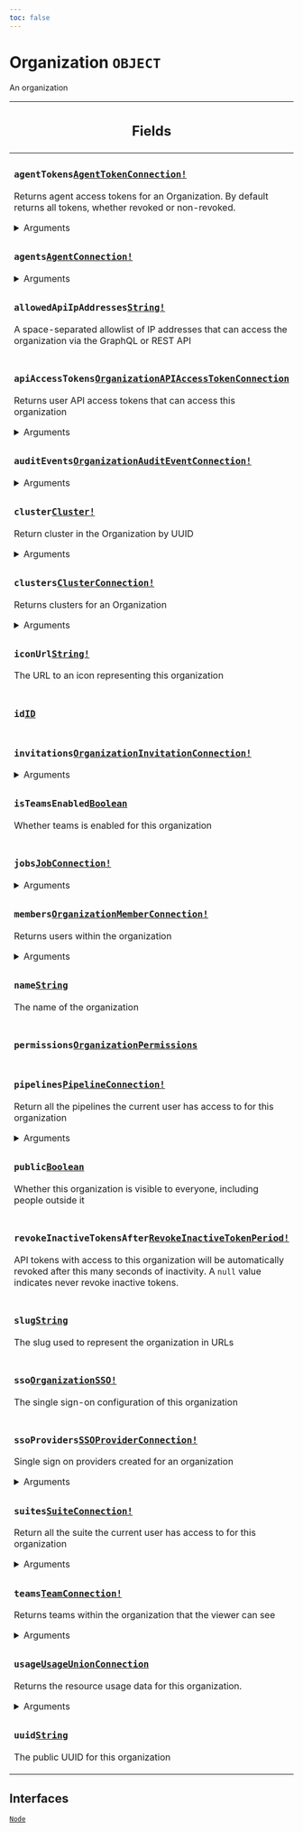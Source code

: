 ```yaml
---
toc: false
---
```

<!--
  _____   ____    _   _  ____ _______   ______ _____ _____ _______
  |  __  / __   |  | |/ __ __   __| |  ____|  __ _   _|__   __|
  | |  | | |  | | |  | | |  | | | |    | |__  | |  | || |    | |
  | |  | | |  | | | . ` | |  | | | |    |  __| | |  | || |    | |
  | |__| | |__| | | |  | |__| | | |    | |____| |__| || |_   | |
  |_____/ ____/  |_| _|____/  |_|    |______|_____/_____|  |_|
  This file is auto-generated by script/generate_graphql_api_content.sh,
  please build the schema.json by running `rails api:graph:export`
  with https://github.com/buildkite/buildkite/,
  replace the content in data/graphql_data_schema.json
  and run the generation script `./scripts/generate-graphql-api-content.sh`.
-->
<!-- vale off -->
<h1 class="has-pills" data-algolia-exclude>
  Organization
  <span class="pill pill--object pill--normal-case pill--large"><code>OBJECT</code></span>
</h1>
<!-- vale on -->


<p>An organization</p>


<table class="responsive-table responsive-table--single-column-rows">
  <thead>
    <th>
      <h2 data-algolia-exclude>Fields</h2>
    </th>
  </thead>
  <tbody>
    <tr><td><h3 class="is-small has-pills"><code>agentTokens</code><a href="/docs/apis/graphql/schemas/object/agenttokenconnection" class="pill pill--object pill--normal-case pill--medium" title="Go to OBJECT AgentTokenConnection"><code>AgentTokenConnection!</code></a></h3><p>Returns agent access tokens for an Organization. By default returns all tokens, whether revoked or non-revoked.</p><div><details><summary>Arguments</summary><table class="responsive-table responsive-table--single-column-rows"><tbody><tr><td><h4 class="is-small has-pills no-margin"><code>first</code><a href="/docs/apis/graphql/schemas/scalar/int" class="pill pill--scalar pill--normal-case pill--medium" title="Go to SCALAR Int"><code>Int!</code></a></h4></td></tr><tr><td><h4 class="is-small has-pills no-margin"><code>last</code><a href="/docs/apis/graphql/schemas/scalar/int" class="pill pill--scalar pill--normal-case pill--medium" title="Go to SCALAR Int"><code>Int!</code></a></h4></td></tr><tr><td><h4 class="is-small has-pills no-margin"><code>revoked</code><a href="/docs/apis/graphql/schemas/scalar/boolean" class="pill pill--scalar pill--normal-case pill--medium" title="Go to SCALAR Boolean"><code>Boolean!</code></a></h4><p>Filter tokens by whether they are revoked or not</p></td></tr></tbody></table></details></div></td></tr><tr><td><h3 class="is-small has-pills"><code>agents</code><a href="/docs/apis/graphql/schemas/object/agentconnection" class="pill pill--object pill--normal-case pill--medium" title="Go to OBJECT AgentConnection"><code>AgentConnection!</code></a></h3><div><details><summary>Arguments</summary><table class="responsive-table responsive-table--single-column-rows"><tbody><tr><td><h4 class="is-small has-pills no-margin"><code>first</code><a href="/docs/apis/graphql/schemas/scalar/int" class="pill pill--scalar pill--normal-case pill--medium" title="Go to SCALAR Int"><code>Int!</code></a></h4></td></tr><tr><td><h4 class="is-small has-pills no-margin"><code>after</code><a href="/docs/apis/graphql/schemas/scalar/string" class="pill pill--scalar pill--normal-case pill--medium" title="Go to SCALAR String"><code>String!</code></a></h4></td></tr><tr><td><h4 class="is-small has-pills no-margin"><code>last</code><a href="/docs/apis/graphql/schemas/scalar/int" class="pill pill--scalar pill--normal-case pill--medium" title="Go to SCALAR Int"><code>Int!</code></a></h4></td></tr><tr><td><h4 class="is-small has-pills no-margin"><code>before</code><a href="/docs/apis/graphql/schemas/scalar/string" class="pill pill--scalar pill--normal-case pill--medium" title="Go to SCALAR String"><code>String!</code></a></h4></td></tr><tr><td><h4 class="is-small has-pills no-margin"><code>search</code><a href="/docs/apis/graphql/schemas/scalar/string" class="pill pill--scalar pill--normal-case pill--medium" title="Go to SCALAR String"><code>String!</code></a></h4><p>Search agents for the given query terms case insensitively across name and meta data</p></td></tr><tr><td><h4 class="is-small has-pills no-margin"><code>metaData</code><a href="/docs/apis/graphql/schemas/scalar/string" class="pill pill--scalar pill--normal-case pill--medium" title="Go to SCALAR String"><code>String</code></a></h4><p>Filter agents to those only having the matching meta data</p></td></tr><tr><td><h4 class="is-small has-pills no-margin"><code>cluster</code><a href="/docs/apis/graphql/schemas/scalar/id" class="pill pill--scalar pill--normal-case pill--medium" title="Go to SCALAR ID"><code>ID!</code></a></h4><p>Filter agents by membership of a given cluster</p></td></tr><tr><td><h4 class="is-small has-pills no-margin"><code>clusterQueue</code><a href="/docs/apis/graphql/schemas/scalar/id" class="pill pill--scalar pill--normal-case pill--medium" title="Go to SCALAR ID"><code>ID</code></a></h4><p>Filter agents to those within a given cluster queue</p></td></tr><tr><td><h4 class="is-small has-pills no-margin"><code>clustered</code><a href="/docs/apis/graphql/schemas/scalar/boolean" class="pill pill--scalar pill--normal-case pill--medium" title="Go to SCALAR Boolean"><code>Boolean!</code></a></h4><p>Pass <code>false</code> to exclude agents that belong to a cluster queue</p><p class="no-margin">Default value: <code>true</code></p></td></tr><tr><td><h4 class="is-small has-pills no-margin"><code>isRunningJob</code><a href="/docs/apis/graphql/schemas/scalar/boolean" class="pill pill--scalar pill--normal-case pill--medium" title="Go to SCALAR Boolean"><code>Boolean!</code></a></h4><p>Filter agents by whether they are running a job or not</p></td></tr></tbody></table></details></div></td></tr><tr><td><h3 class="is-small has-pills"><code>allowedApiIpAddresses</code><a href="/docs/apis/graphql/schemas/scalar/string" class="pill pill--scalar pill--normal-case pill--medium" title="Go to SCALAR String"><code>String!</code></a></h3><p>A space-separated allowlist of IP addresses that can access the organization via the GraphQL or REST API</p></td></tr><tr><td><h3 class="is-small has-pills"><code>apiAccessTokens</code><a href="/docs/apis/graphql/schemas/object/organizationapiaccesstokenconnection" class="pill pill--object pill--normal-case pill--medium" title="Go to OBJECT OrganizationAPIAccessTokenConnection"><code>OrganizationAPIAccessTokenConnection</code></a></h3><p>Returns user API access tokens that can access this organization</p><div><details><summary>Arguments</summary><table class="responsive-table responsive-table--single-column-rows"><tbody><tr><td><h4 class="is-small has-pills no-margin"><code>after</code><a href="/docs/apis/graphql/schemas/scalar/string" class="pill pill--scalar pill--normal-case pill--medium" title="Go to SCALAR String"><code>String!</code></a></h4><p>Returns the elements in the list that come after the specified cursor.</p></td></tr><tr><td><h4 class="is-small has-pills no-margin"><code>before</code><a href="/docs/apis/graphql/schemas/scalar/string" class="pill pill--scalar pill--normal-case pill--medium" title="Go to SCALAR String"><code>String!</code></a></h4><p>Returns the elements in the list that come before the specified cursor.</p></td></tr><tr><td><h4 class="is-small has-pills no-margin"><code>first</code><a href="/docs/apis/graphql/schemas/scalar/int" class="pill pill--scalar pill--normal-case pill--medium" title="Go to SCALAR Int"><code>Int!</code></a></h4><p>Returns the first <em>n</em> elements from the list.</p></td></tr><tr><td><h4 class="is-small has-pills no-margin"><code>last</code><a href="/docs/apis/graphql/schemas/scalar/int" class="pill pill--scalar pill--normal-case pill--medium" title="Go to SCALAR Int"><code>Int!</code></a></h4><p>Returns the last <em>n</em> elements from the list.</p></td></tr></tbody></table></details></div></td></tr><tr><td><h3 class="is-small has-pills"><code>auditEvents</code><a href="/docs/apis/graphql/schemas/object/organizationauditeventconnection" class="pill pill--object pill--normal-case pill--medium" title="Go to OBJECT OrganizationAuditEventConnection"><code>OrganizationAuditEventConnection!</code></a></h3><div><details><summary>Arguments</summary><table class="responsive-table responsive-table--single-column-rows"><tbody><tr><td><h4 class="is-small has-pills no-margin"><code>first</code><a href="/docs/apis/graphql/schemas/scalar/int" class="pill pill--scalar pill--normal-case pill--medium" title="Go to SCALAR Int"><code>Int!</code></a></h4></td></tr><tr><td><h4 class="is-small has-pills no-margin"><code>after</code><a href="/docs/apis/graphql/schemas/scalar/string" class="pill pill--scalar pill--normal-case pill--medium" title="Go to SCALAR String"><code>String!</code></a></h4></td></tr><tr><td><h4 class="is-small has-pills no-margin"><code>last</code><a href="/docs/apis/graphql/schemas/scalar/int" class="pill pill--scalar pill--normal-case pill--medium" title="Go to SCALAR Int"><code>Int!</code></a></h4></td></tr><tr><td><h4 class="is-small has-pills no-margin"><code>before</code><a href="/docs/apis/graphql/schemas/scalar/string" class="pill pill--scalar pill--normal-case pill--medium" title="Go to SCALAR String"><code>String!</code></a></h4></td></tr><tr><td><h4 class="is-small has-pills no-margin"><code>occurredAtFrom</code><a href="/docs/apis/graphql/schemas/scalar/datetime" class="pill pill--scalar pill--normal-case pill--medium" title="Go to SCALAR DateTime"><code>DateTime!</code></a></h4><p>Filter events which occurred from the given date and time</p></td></tr><tr><td><h4 class="is-small has-pills no-margin"><code>occurredAtTo</code><a href="/docs/apis/graphql/schemas/scalar/datetime" class="pill pill--scalar pill--normal-case pill--medium" title="Go to SCALAR DateTime"><code>DateTime!</code></a></h4><p>Filter events which occurred until the given date and time</p></td></tr><tr><td><h4 class="is-small has-pills no-margin"><code>type</code><a href="/docs/apis/graphql/schemas/enum/auditeventtype" class="pill pill--enum pill--normal-case pill--medium" title="Go to ENUM AuditEventType"><code>AuditEventType</code></a></h4><p>Filter the events by type</p></td></tr><tr><td><h4 class="is-small has-pills no-margin"><code>actorType</code><a href="/docs/apis/graphql/schemas/enum/auditactortype" class="pill pill--enum pill--normal-case pill--medium" title="Go to ENUM AuditActorType"><code>AuditActorType</code></a></h4><p>Filter the events by the type of actor who initiated them</p></td></tr><tr><td><h4 class="is-small has-pills no-margin"><code>actor</code><a href="/docs/apis/graphql/schemas/scalar/id" class="pill pill--scalar pill--normal-case pill--medium" title="Go to SCALAR ID"><code>ID</code></a></h4><p>Filter the events by the IDs of the actors who initiated them</p></td></tr><tr><td><h4 class="is-small has-pills no-margin"><code>subjectType</code><a href="/docs/apis/graphql/schemas/enum/auditsubjecttype" class="pill pill--enum pill--normal-case pill--medium" title="Go to ENUM AuditSubjectType"><code>AuditSubjectType</code></a></h4><p>Filter the events by the type of subject they relate to</p></td></tr><tr><td><h4 class="is-small has-pills no-margin"><code>subject</code><a href="/docs/apis/graphql/schemas/scalar/id" class="pill pill--scalar pill--normal-case pill--medium" title="Go to SCALAR ID"><code>ID</code></a></h4><p>Filter the events by the IDs of the subject they relate to</p></td></tr><tr><td><h4 class="is-small has-pills no-margin"><code>order</code><a href="/docs/apis/graphql/schemas/enum/organizationauditeventorders" class="pill pill--enum pill--normal-case pill--medium" title="Go to ENUM OrganizationAuditEventOrders"><code>OrganizationAuditEventOrders!</code></a></h4><p>Order the events</p><p class="no-margin">Default value: <code>RECENTLY_OCCURRED</code></p></td></tr><tr><td><h4 class="is-small has-pills no-margin"><code>subjectUUID</code><a href="/docs/apis/graphql/schemas/scalar/id" class="pill pill--scalar pill--normal-case pill--medium" title="Go to SCALAR ID"><code>ID</code></a></h4><p>Filter the events by the UUIDs of the subject they relate to</p></td></tr></tbody></table></details></div></td></tr><tr><td><h3 class="is-small has-pills"><code>cluster</code><a href="/docs/apis/graphql/schemas/object/cluster" class="pill pill--object pill--normal-case pill--medium" title="Go to OBJECT Cluster"><code>Cluster!</code></a></h3><p>Return cluster in the Organization by UUID</p><div><details><summary>Arguments</summary><table class="responsive-table responsive-table--single-column-rows"><tbody><tr><td><h4 class="is-small has-pills no-margin"><code>id</code><a href="/docs/apis/graphql/schemas/scalar/id" class="pill pill--scalar pill--normal-case pill--medium" title="Go to SCALAR ID"><code>ID</code></a></h4></td></tr></tbody></table></details></div></td></tr><tr><td><h3 class="is-small has-pills"><code>clusters</code><a href="/docs/apis/graphql/schemas/object/clusterconnection" class="pill pill--object pill--normal-case pill--medium" title="Go to OBJECT ClusterConnection"><code>ClusterConnection!</code></a></h3><p>Returns clusters for an Organization</p><div><details><summary>Arguments</summary><table class="responsive-table responsive-table--single-column-rows"><tbody><tr><td><h4 class="is-small has-pills no-margin"><code>first</code><a href="/docs/apis/graphql/schemas/scalar/int" class="pill pill--scalar pill--normal-case pill--medium" title="Go to SCALAR Int"><code>Int!</code></a></h4><p>Returns the first <em>n</em> elements from the list.</p></td></tr><tr><td><h4 class="is-small has-pills no-margin"><code>after</code><a href="/docs/apis/graphql/schemas/scalar/string" class="pill pill--scalar pill--normal-case pill--medium" title="Go to SCALAR String"><code>String!</code></a></h4><p>Returns the elements in the list that come after the specified cursor.</p></td></tr><tr><td><h4 class="is-small has-pills no-margin"><code>last</code><a href="/docs/apis/graphql/schemas/scalar/int" class="pill pill--scalar pill--normal-case pill--medium" title="Go to SCALAR Int"><code>Int!</code></a></h4><p>Returns the last <em>n</em> elements from the list.</p></td></tr><tr><td><h4 class="is-small has-pills no-margin"><code>before</code><a href="/docs/apis/graphql/schemas/scalar/string" class="pill pill--scalar pill--normal-case pill--medium" title="Go to SCALAR String"><code>String!</code></a></h4><p>Returns the elements in the list that come before the specified cursor.</p></td></tr><tr><td><h4 class="is-small has-pills no-margin"><code>order</code><a href="/docs/apis/graphql/schemas/enum/clusterorder" class="pill pill--enum pill--normal-case pill--medium" title="Go to ENUM ClusterOrder"><code>ClusterOrder!</code></a></h4><p>Order the clusters</p><p class="no-margin">Default value: <code>NAME</code></p></td></tr></tbody></table></details></div></td></tr><tr><td><h3 class="is-small has-pills"><code>iconUrl</code><a href="/docs/apis/graphql/schemas/scalar/string" class="pill pill--scalar pill--normal-case pill--medium" title="Go to SCALAR String"><code>String!</code></a></h3><p>The URL to an icon representing this organization</p></td></tr><tr><td><h3 class="is-small has-pills"><code>id</code><a href="/docs/apis/graphql/schemas/scalar/id" class="pill pill--scalar pill--normal-case pill--medium" title="Go to SCALAR ID"><code>ID</code></a></h3></td></tr><tr><td><h3 class="is-small has-pills"><code>invitations</code><a href="/docs/apis/graphql/schemas/object/organizationinvitationconnection" class="pill pill--object pill--normal-case pill--medium" title="Go to OBJECT OrganizationInvitationConnection"><code>OrganizationInvitationConnection!</code></a></h3><div><details><summary>Arguments</summary><table class="responsive-table responsive-table--single-column-rows"><tbody><tr><td><h4 class="is-small has-pills no-margin"><code>first</code><a href="/docs/apis/graphql/schemas/scalar/int" class="pill pill--scalar pill--normal-case pill--medium" title="Go to SCALAR Int"><code>Int!</code></a></h4></td></tr><tr><td><h4 class="is-small has-pills no-margin"><code>after</code><a href="/docs/apis/graphql/schemas/scalar/string" class="pill pill--scalar pill--normal-case pill--medium" title="Go to SCALAR String"><code>String!</code></a></h4></td></tr><tr><td><h4 class="is-small has-pills no-margin"><code>last</code><a href="/docs/apis/graphql/schemas/scalar/int" class="pill pill--scalar pill--normal-case pill--medium" title="Go to SCALAR Int"><code>Int!</code></a></h4></td></tr><tr><td><h4 class="is-small has-pills no-margin"><code>before</code><a href="/docs/apis/graphql/schemas/scalar/string" class="pill pill--scalar pill--normal-case pill--medium" title="Go to SCALAR String"><code>String!</code></a></h4></td></tr><tr><td><h4 class="is-small has-pills no-margin"><code>state</code><a href="/docs/apis/graphql/schemas/enum/organizationinvitationstates" class="pill pill--enum pill--normal-case pill--medium" title="Go to ENUM OrganizationInvitationStates"><code>OrganizationInvitationStates</code></a></h4></td></tr><tr><td><h4 class="is-small has-pills no-margin"><code>order</code><a href="/docs/apis/graphql/schemas/enum/organizationinvitationorders" class="pill pill--enum pill--normal-case pill--medium" title="Go to ENUM OrganizationInvitationOrders"><code>OrganizationInvitationOrders!</code></a></h4><p>Order the invitations</p><p class="no-margin">Default value: <code>RECENTLY_CREATED</code></p></td></tr></tbody></table></details></div></td></tr><tr><td><h3 class="is-small has-pills"><code>isTeamsEnabled</code><a href="/docs/apis/graphql/schemas/scalar/boolean" class="pill pill--scalar pill--normal-case pill--medium" title="Go to SCALAR Boolean"><code>Boolean</code></a></h3><p>Whether teams is enabled for this organization</p></td></tr><tr><td><h3 class="is-small has-pills"><code>jobs</code><a href="/docs/apis/graphql/schemas/object/jobconnection" class="pill pill--object pill--normal-case pill--medium" title="Go to OBJECT JobConnection"><code>JobConnection!</code></a></h3><div><details><summary>Arguments</summary><table class="responsive-table responsive-table--single-column-rows"><tbody><tr><td><h4 class="is-small has-pills no-margin"><code>first</code><a href="/docs/apis/graphql/schemas/scalar/int" class="pill pill--scalar pill--normal-case pill--medium" title="Go to SCALAR Int"><code>Int!</code></a></h4><p>Returns the first <em>n</em> elements from the list.</p></td></tr><tr><td><h4 class="is-small has-pills no-margin"><code>after</code><a href="/docs/apis/graphql/schemas/scalar/string" class="pill pill--scalar pill--normal-case pill--medium" title="Go to SCALAR String"><code>String!</code></a></h4><p>Returns the elements in the list that come after the specified cursor.</p></td></tr><tr><td><h4 class="is-small has-pills no-margin"><code>last</code><a href="/docs/apis/graphql/schemas/scalar/int" class="pill pill--scalar pill--normal-case pill--medium" title="Go to SCALAR Int"><code>Int!</code></a></h4><p>Returns the last <em>n</em> elements from the list.</p></td></tr><tr><td><h4 class="is-small has-pills no-margin"><code>before</code><a href="/docs/apis/graphql/schemas/scalar/string" class="pill pill--scalar pill--normal-case pill--medium" title="Go to SCALAR String"><code>String!</code></a></h4><p>Returns the elements in the list that come before the specified cursor.</p></td></tr><tr><td><h4 class="is-small has-pills no-margin"><code>type</code><a href="/docs/apis/graphql/schemas/enum/jobtypes" class="pill pill--enum pill--normal-case pill--medium" title="Go to ENUM JobTypes"><code>JobTypes</code></a></h4></td></tr><tr><td><h4 class="is-small has-pills no-margin"><code>state</code><a href="/docs/apis/graphql/schemas/enum/jobstates" class="pill pill--enum pill--normal-case pill--medium" title="Go to ENUM JobStates"><code>JobStates</code></a></h4></td></tr><tr><td><h4 class="is-small has-pills no-margin"><code>priority</code><a href="/docs/apis/graphql/schemas/input_object/jobprioritysearch" class="pill pill--input_object pill--normal-case pill--medium" title="Go to INPUT_OBJECT JobPrioritySearch"><code>JobPrioritySearch!</code></a></h4></td></tr><tr><td><h4 class="is-small has-pills no-margin"><code>agentQueryRules</code><a href="/docs/apis/graphql/schemas/scalar/string" class="pill pill--scalar pill--normal-case pill--medium" title="Go to SCALAR String"><code>String</code></a></h4></td></tr><tr><td><h4 class="is-small has-pills no-margin"><code>concurrency</code><a href="/docs/apis/graphql/schemas/input_object/jobconcurrencysearch" class="pill pill--input_object pill--normal-case pill--medium" title="Go to INPUT_OBJECT JobConcurrencySearch"><code>JobConcurrencySearch!</code></a></h4></td></tr><tr><td><h4 class="is-small has-pills no-margin"><code>passed</code><a href="/docs/apis/graphql/schemas/scalar/boolean" class="pill pill--scalar pill--normal-case pill--medium" title="Go to SCALAR Boolean"><code>Boolean!</code></a></h4><p>Whether or not the command job passed. Passing <code>false</code> will return all failed jobs (including &quot;soft failed&quot; jobs)</p></td></tr><tr><td><h4 class="is-small has-pills no-margin"><code>step</code><a href="/docs/apis/graphql/schemas/input_object/jobstepsearch" class="pill pill--input_object pill--normal-case pill--medium" title="Go to INPUT_OBJECT JobStepSearch"><code>JobStepSearch!</code></a></h4><p>Filtering jobs based on related step information</p></td></tr><tr><td><h4 class="is-small has-pills no-margin"><code>order</code><a href="/docs/apis/graphql/schemas/enum/joborder" class="pill pill--enum pill--normal-case pill--medium" title="Go to ENUM JobOrder"><code>JobOrder!</code></a></h4><p>Order the jobs</p><p class="no-margin">Default value: <code>RECENTLY_CREATED</code></p></td></tr><tr><td><h4 class="is-small has-pills no-margin"><code>cluster</code><a href="/docs/apis/graphql/schemas/scalar/id" class="pill pill--scalar pill--normal-case pill--medium" title="Go to SCALAR ID"><code>ID!</code></a></h4><p>Filter jobs by membership of a given cluster</p></td></tr><tr><td><h4 class="is-small has-pills no-margin"><code>clusterQueue</code><a href="/docs/apis/graphql/schemas/scalar/id" class="pill pill--scalar pill--normal-case pill--medium" title="Go to SCALAR ID"><code>ID</code></a></h4><p>Filter jobs to those within a given cluster queue</p></td></tr><tr><td><h4 class="is-small has-pills no-margin"><code>clustered</code><a href="/docs/apis/graphql/schemas/scalar/boolean" class="pill pill--scalar pill--normal-case pill--medium" title="Go to SCALAR Boolean"><code>Boolean!</code></a></h4><p>Pass <code>false</code> to exclude jobs that belong to a cluster queue</p><p class="no-margin">Default value: <code>true</code></p></td></tr></tbody></table></details></div></td></tr><tr><td><h3 class="is-small has-pills"><code>members</code><a href="/docs/apis/graphql/schemas/object/organizationmemberconnection" class="pill pill--object pill--normal-case pill--medium" title="Go to OBJECT OrganizationMemberConnection"><code>OrganizationMemberConnection!</code></a></h3><p>Returns users within the organization</p><div><details><summary>Arguments</summary><table class="responsive-table responsive-table--single-column-rows"><tbody><tr><td><h4 class="is-small has-pills no-margin"><code>first</code><a href="/docs/apis/graphql/schemas/scalar/int" class="pill pill--scalar pill--normal-case pill--medium" title="Go to SCALAR Int"><code>Int!</code></a></h4></td></tr><tr><td><h4 class="is-small has-pills no-margin"><code>after</code><a href="/docs/apis/graphql/schemas/scalar/string" class="pill pill--scalar pill--normal-case pill--medium" title="Go to SCALAR String"><code>String!</code></a></h4></td></tr><tr><td><h4 class="is-small has-pills no-margin"><code>last</code><a href="/docs/apis/graphql/schemas/scalar/int" class="pill pill--scalar pill--normal-case pill--medium" title="Go to SCALAR Int"><code>Int!</code></a></h4></td></tr><tr><td><h4 class="is-small has-pills no-margin"><code>before</code><a href="/docs/apis/graphql/schemas/scalar/string" class="pill pill--scalar pill--normal-case pill--medium" title="Go to SCALAR String"><code>String!</code></a></h4></td></tr><tr><td><h4 class="is-small has-pills no-margin"><code>search</code><a href="/docs/apis/graphql/schemas/scalar/string" class="pill pill--scalar pill--normal-case pill--medium" title="Go to SCALAR String"><code>String!</code></a></h4><p>Search members named like the given query case insensitively</p></td></tr><tr><td><h4 class="is-small has-pills no-margin"><code>email</code><a href="/docs/apis/graphql/schemas/scalar/string" class="pill pill--scalar pill--normal-case pill--medium" title="Go to SCALAR String"><code>String!</code></a></h4><p>The primary email of the team member</p></td></tr><tr><td><h4 class="is-small has-pills no-margin"><code>team</code><a href="/docs/apis/graphql/schemas/scalar/teamselector" class="pill pill--scalar pill--normal-case pill--medium" title="Go to SCALAR TeamSelector"><code>TeamSelector!</code></a></h4><p>Filter the members by team</p></td></tr><tr><td><h4 class="is-small has-pills no-margin"><code>role</code><a href="/docs/apis/graphql/schemas/enum/organizationmemberrole" class="pill pill--enum pill--normal-case pill--medium" title="Go to ENUM OrganizationMemberRole"><code>OrganizationMemberRole</code></a></h4><p>Search members by their role</p></td></tr><tr><td><h4 class="is-small has-pills no-margin"><code>security</code><a href="/docs/apis/graphql/schemas/input_object/organizationmembersecurityinput" class="pill pill--input_object pill--normal-case pill--medium" title="Go to INPUT_OBJECT OrganizationMemberSecurityInput"><code>OrganizationMemberSecurityInput!</code></a></h4></td></tr><tr><td><h4 class="is-small has-pills no-margin"><code>sso</code><a href="/docs/apis/graphql/schemas/input_object/organizationmemberssoinput" class="pill pill--input_object pill--normal-case pill--medium" title="Go to INPUT_OBJECT OrganizationMemberSSOInput"><code>OrganizationMemberSSOInput!</code></a></h4></td></tr><tr><td><h4 class="is-small has-pills no-margin"><code>order</code><a href="/docs/apis/graphql/schemas/enum/organizationmemberorder" class="pill pill--enum pill--normal-case pill--medium" title="Go to ENUM OrganizationMemberOrder"><code>OrganizationMemberOrder!</code></a></h4><p>Order the members</p><p class="no-margin">Default value: <code>RECENTLY_CREATED</code></p></td></tr></tbody></table></details></div></td></tr><tr><td><h3 class="is-small has-pills"><code>name</code><a href="/docs/apis/graphql/schemas/scalar/string" class="pill pill--scalar pill--normal-case pill--medium" title="Go to SCALAR String"><code>String</code></a></h3><p>The name of the organization</p></td></tr><tr><td><h3 class="is-small has-pills"><code>permissions</code><a href="/docs/apis/graphql/schemas/object/organizationpermissions" class="pill pill--object pill--normal-case pill--medium" title="Go to OBJECT OrganizationPermissions"><code>OrganizationPermissions</code></a></h3></td></tr><tr><td><h3 class="is-small has-pills"><code>pipelines</code><a href="/docs/apis/graphql/schemas/object/pipelineconnection" class="pill pill--object pill--normal-case pill--medium" title="Go to OBJECT PipelineConnection"><code>PipelineConnection!</code></a></h3><p>Return all the pipelines the current user has access to for this organization</p><div><details><summary>Arguments</summary><table class="responsive-table responsive-table--single-column-rows"><tbody><tr><td><h4 class="is-small has-pills no-margin"><code>first</code><a href="/docs/apis/graphql/schemas/scalar/int" class="pill pill--scalar pill--normal-case pill--medium" title="Go to SCALAR Int"><code>Int!</code></a></h4></td></tr><tr><td><h4 class="is-small has-pills no-margin"><code>after</code><a href="/docs/apis/graphql/schemas/scalar/string" class="pill pill--scalar pill--normal-case pill--medium" title="Go to SCALAR String"><code>String!</code></a></h4></td></tr><tr><td><h4 class="is-small has-pills no-margin"><code>last</code><a href="/docs/apis/graphql/schemas/scalar/int" class="pill pill--scalar pill--normal-case pill--medium" title="Go to SCALAR Int"><code>Int!</code></a></h4></td></tr><tr><td><h4 class="is-small has-pills no-margin"><code>before</code><a href="/docs/apis/graphql/schemas/scalar/string" class="pill pill--scalar pill--normal-case pill--medium" title="Go to SCALAR String"><code>String!</code></a></h4></td></tr><tr><td><h4 class="is-small has-pills no-margin"><code>search</code><a href="/docs/apis/graphql/schemas/scalar/string" class="pill pill--scalar pill--normal-case pill--medium" title="Go to SCALAR String"><code>String!</code></a></h4><p>Search pipelines named like the given query case insensitively</p></td></tr><tr><td><h4 class="is-small has-pills no-margin"><code>repository</code><a href="/docs/apis/graphql/schemas/input_object/pipelinerepositoryinput" class="pill pill--input_object pill--normal-case pill--medium" title="Go to INPUT_OBJECT PipelineRepositoryInput"><code>PipelineRepositoryInput!</code></a></h4></td></tr><tr><td><h4 class="is-small has-pills no-margin"><code>cluster</code><a href="/docs/apis/graphql/schemas/scalar/id" class="pill pill--scalar pill--normal-case pill--medium" title="Go to SCALAR ID"><code>ID!</code></a></h4><p>Filter pipelines by membership of a given cluster</p></td></tr><tr><td><h4 class="is-small has-pills no-margin"><code>clustered</code><a href="/docs/apis/graphql/schemas/scalar/boolean" class="pill pill--scalar pill--normal-case pill--medium" title="Go to SCALAR Boolean"><code>Boolean!</code></a></h4><p>Pass <code>false</code> to exclude pipelines that belong to a cluster</p><p class="no-margin">Default value: <code>true</code></p></td></tr><tr><td><h4 class="is-small has-pills no-margin"><code>archived</code><a href="/docs/apis/graphql/schemas/scalar/boolean" class="pill pill--scalar pill--normal-case pill--medium" title="Go to SCALAR Boolean"><code>Boolean!</code></a></h4><p>Filter pipelines based on whether or not they've been archived. If not provided, all pipelines are returned regardless of archived state.</p></td></tr><tr><td><h4 class="is-small has-pills no-margin"><code>team</code><a href="/docs/apis/graphql/schemas/scalar/teamselector" class="pill pill--scalar pill--normal-case pill--medium" title="Go to SCALAR TeamSelector"><code>TeamSelector!</code></a></h4><p>Filter the pipelines by team</p></td></tr><tr><td><h4 class="is-small has-pills no-margin"><code>favorite</code><a href="/docs/apis/graphql/schemas/scalar/boolean" class="pill pill--scalar pill--normal-case pill--medium" title="Go to SCALAR Boolean"><code>Boolean!</code></a></h4><p>Only return favorited pipelines</p></td></tr><tr><td><h4 class="is-small has-pills no-margin"><code>order</code><a href="/docs/apis/graphql/schemas/enum/pipelineorders" class="pill pill--enum pill--normal-case pill--medium" title="Go to ENUM PipelineOrders"><code>PipelineOrders!</code></a></h4><p>Order the pipelines</p><p class="no-margin">Default value: <code>RECENTLY_CREATED</code></p></td></tr><tr><td><h4 class="is-small has-pills no-margin"><code>tags</code><a href="/docs/apis/graphql/schemas/scalar/string" class="pill pill--scalar pill--normal-case pill--medium" title="Go to SCALAR String"><code>String</code></a></h4><p>Filter pipelines with those that have particular tags</p></td></tr><tr><td><h4 class="is-small has-pills no-margin"><code>createdAtFrom</code><a href="/docs/apis/graphql/schemas/scalar/datetime" class="pill pill--scalar pill--normal-case pill--medium" title="Go to SCALAR DateTime"><code>DateTime!</code></a></h4></td></tr><tr><td><h4 class="is-small has-pills no-margin"><code>createdAtTo</code><a href="/docs/apis/graphql/schemas/scalar/datetime" class="pill pill--scalar pill--normal-case pill--medium" title="Go to SCALAR DateTime"><code>DateTime!</code></a></h4></td></tr></tbody></table></details></div></td></tr><tr><td><h3 class="is-small has-pills"><code>public</code><a href="/docs/apis/graphql/schemas/scalar/boolean" class="pill pill--scalar pill--normal-case pill--medium" title="Go to SCALAR Boolean"><code>Boolean</code></a></h3><p>Whether this organization is visible to everyone, including people outside it</p></td></tr><tr><td><h3 class="is-small has-pills"><code>revokeInactiveTokensAfter</code><a href="/docs/apis/graphql/schemas/enum/revokeinactivetokenperiod" class="pill pill--enum pill--normal-case pill--medium" title="Go to ENUM RevokeInactiveTokenPeriod"><code>RevokeInactiveTokenPeriod!</code></a></h3><p>API tokens with access to this organization will be automatically revoked after this many seconds of inactivity. A <code>null</code> value indicates never revoke inactive tokens.</p></td></tr><tr><td><h3 class="is-small has-pills"><code>slug</code><a href="/docs/apis/graphql/schemas/scalar/string" class="pill pill--scalar pill--normal-case pill--medium" title="Go to SCALAR String"><code>String</code></a></h3><p>The slug used to represent the organization in URLs</p></td></tr><tr><td><h3 class="is-small has-pills"><code>sso</code><a href="/docs/apis/graphql/schemas/object/organizationsso" class="pill pill--object pill--normal-case pill--medium" title="Go to OBJECT OrganizationSSO"><code>OrganizationSSO!</code></a></h3><p>The single sign-on configuration of this organization</p></td></tr><tr><td><h3 class="is-small has-pills"><code>ssoProviders</code><a href="/docs/apis/graphql/schemas/object/ssoproviderconnection" class="pill pill--object pill--normal-case pill--medium" title="Go to OBJECT SSOProviderConnection"><code>SSOProviderConnection!</code></a></h3><p>Single sign on providers created for an organization</p><div><details><summary>Arguments</summary><table class="responsive-table responsive-table--single-column-rows"><tbody><tr><td><h4 class="is-small has-pills no-margin"><code>first</code><a href="/docs/apis/graphql/schemas/scalar/int" class="pill pill--scalar pill--normal-case pill--medium" title="Go to SCALAR Int"><code>Int!</code></a></h4><p>Returns the first <em>n</em> elements from the list.</p></td></tr><tr><td><h4 class="is-small has-pills no-margin"><code>after</code><a href="/docs/apis/graphql/schemas/scalar/string" class="pill pill--scalar pill--normal-case pill--medium" title="Go to SCALAR String"><code>String!</code></a></h4><p>Returns the elements in the list that come after the specified cursor.</p></td></tr><tr><td><h4 class="is-small has-pills no-margin"><code>last</code><a href="/docs/apis/graphql/schemas/scalar/int" class="pill pill--scalar pill--normal-case pill--medium" title="Go to SCALAR Int"><code>Int!</code></a></h4><p>Returns the last <em>n</em> elements from the list.</p></td></tr><tr><td><h4 class="is-small has-pills no-margin"><code>before</code><a href="/docs/apis/graphql/schemas/scalar/string" class="pill pill--scalar pill--normal-case pill--medium" title="Go to SCALAR String"><code>String!</code></a></h4><p>Returns the elements in the list that come before the specified cursor.</p></td></tr></tbody></table></details></div></td></tr><tr><td><h3 class="is-small has-pills"><code>suites</code><a href="/docs/apis/graphql/schemas/object/suiteconnection" class="pill pill--object pill--normal-case pill--medium" title="Go to OBJECT SuiteConnection"><code>SuiteConnection!</code></a></h3><p>Return all the suite the current user has access to for this organization</p><div><details><summary>Arguments</summary><table class="responsive-table responsive-table--single-column-rows"><tbody><tr><td><h4 class="is-small has-pills no-margin"><code>first</code><a href="/docs/apis/graphql/schemas/scalar/int" class="pill pill--scalar pill--normal-case pill--medium" title="Go to SCALAR Int"><code>Int!</code></a></h4></td></tr><tr><td><h4 class="is-small has-pills no-margin"><code>after</code><a href="/docs/apis/graphql/schemas/scalar/string" class="pill pill--scalar pill--normal-case pill--medium" title="Go to SCALAR String"><code>String!</code></a></h4></td></tr><tr><td><h4 class="is-small has-pills no-margin"><code>last</code><a href="/docs/apis/graphql/schemas/scalar/int" class="pill pill--scalar pill--normal-case pill--medium" title="Go to SCALAR Int"><code>Int!</code></a></h4></td></tr><tr><td><h4 class="is-small has-pills no-margin"><code>before</code><a href="/docs/apis/graphql/schemas/scalar/string" class="pill pill--scalar pill--normal-case pill--medium" title="Go to SCALAR String"><code>String!</code></a></h4></td></tr><tr><td><h4 class="is-small has-pills no-margin"><code>search</code><a href="/docs/apis/graphql/schemas/scalar/string" class="pill pill--scalar pill--normal-case pill--medium" title="Go to SCALAR String"><code>String!</code></a></h4><p>Search suites named like the given query case insensitively</p></td></tr><tr><td><h4 class="is-small has-pills no-margin"><code>team</code><a href="/docs/apis/graphql/schemas/scalar/teamselector" class="pill pill--scalar pill--normal-case pill--medium" title="Go to SCALAR TeamSelector"><code>TeamSelector!</code></a></h4><p>Filter the suites by team</p></td></tr><tr><td><h4 class="is-small has-pills no-margin"><code>order</code><a href="/docs/apis/graphql/schemas/enum/suiteorders" class="pill pill--enum pill--normal-case pill--medium" title="Go to ENUM SuiteOrders"><code>SuiteOrders!</code></a></h4><p>Order the suites</p><p class="no-margin">Default value: <code>RECENTLY_CREATED</code></p></td></tr><tr><td><h4 class="is-small has-pills no-margin"><code>createdAtFrom</code><a href="/docs/apis/graphql/schemas/scalar/datetime" class="pill pill--scalar pill--normal-case pill--medium" title="Go to SCALAR DateTime"><code>DateTime!</code></a></h4></td></tr><tr><td><h4 class="is-small has-pills no-margin"><code>createdAtTo</code><a href="/docs/apis/graphql/schemas/scalar/datetime" class="pill pill--scalar pill--normal-case pill--medium" title="Go to SCALAR DateTime"><code>DateTime!</code></a></h4></td></tr></tbody></table></details></div></td></tr><tr><td><h3 class="is-small has-pills"><code>teams</code><a href="/docs/apis/graphql/schemas/object/teamconnection" class="pill pill--object pill--normal-case pill--medium" title="Go to OBJECT TeamConnection"><code>TeamConnection!</code></a></h3><p>Returns teams within the organization that the viewer can see</p><div><details><summary>Arguments</summary><table class="responsive-table responsive-table--single-column-rows"><tbody><tr><td><h4 class="is-small has-pills no-margin"><code>first</code><a href="/docs/apis/graphql/schemas/scalar/int" class="pill pill--scalar pill--normal-case pill--medium" title="Go to SCALAR Int"><code>Int!</code></a></h4></td></tr><tr><td><h4 class="is-small has-pills no-margin"><code>after</code><a href="/docs/apis/graphql/schemas/scalar/string" class="pill pill--scalar pill--normal-case pill--medium" title="Go to SCALAR String"><code>String!</code></a></h4></td></tr><tr><td><h4 class="is-small has-pills no-margin"><code>last</code><a href="/docs/apis/graphql/schemas/scalar/int" class="pill pill--scalar pill--normal-case pill--medium" title="Go to SCALAR Int"><code>Int!</code></a></h4></td></tr><tr><td><h4 class="is-small has-pills no-margin"><code>before</code><a href="/docs/apis/graphql/schemas/scalar/string" class="pill pill--scalar pill--normal-case pill--medium" title="Go to SCALAR String"><code>String!</code></a></h4></td></tr><tr><td><h4 class="is-small has-pills no-margin"><code>search</code><a href="/docs/apis/graphql/schemas/scalar/string" class="pill pill--scalar pill--normal-case pill--medium" title="Go to SCALAR String"><code>String!</code></a></h4><p>Search teams</p></td></tr><tr><td><h4 class="is-small has-pills no-margin"><code>pipeline</code><a href="/docs/apis/graphql/schemas/scalar/pipelineselector" class="pill pill--scalar pill--normal-case pill--medium" title="Go to SCALAR PipelineSelector"><code>PipelineSelector!</code></a></h4><p>Filter teams by pipeline</p></td></tr><tr><td><h4 class="is-small has-pills no-margin"><code>user</code><a href="/docs/apis/graphql/schemas/scalar/userselector" class="pill pill--scalar pill--normal-case pill--medium" title="Go to SCALAR UserSelector"><code>UserSelector!</code></a></h4><p>Filter teams by user membership</p></td></tr><tr><td><h4 class="is-small has-pills no-margin"><code>privacy</code><a href="/docs/apis/graphql/schemas/enum/teamprivacy" class="pill pill--enum pill--normal-case pill--medium" title="Go to ENUM TeamPrivacy"><code>TeamPrivacy</code></a></h4><p>Search teams by their privacy</p></td></tr><tr><td><h4 class="is-small has-pills no-margin"><code>order</code><a href="/docs/apis/graphql/schemas/enum/teamorder" class="pill pill--enum pill--normal-case pill--medium" title="Go to ENUM TeamOrder"><code>TeamOrder!</code></a></h4><p>Order the teams</p><p class="no-margin">Default value: <code>NAME</code></p></td></tr></tbody></table></details></div></td></tr><tr><td><h3 class="is-small has-pills"><code>usage</code><a href="/docs/apis/graphql/schemas/object/usageunionconnection" class="pill pill--object pill--normal-case pill--medium" title="Go to OBJECT UsageUnionConnection"><code>UsageUnionConnection</code></a></h3><p>Returns the resource usage data for this organization.</p><div><details><summary>Arguments</summary><table class="responsive-table responsive-table--single-column-rows"><tbody><tr><td><h4 class="is-small has-pills no-margin"><code>after</code><a href="/docs/apis/graphql/schemas/scalar/string" class="pill pill--scalar pill--normal-case pill--medium" title="Go to SCALAR String"><code>String!</code></a></h4><p>Returns the elements in the list that come after the specified cursor.</p></td></tr><tr><td><h4 class="is-small has-pills no-margin"><code>before</code><a href="/docs/apis/graphql/schemas/scalar/string" class="pill pill--scalar pill--normal-case pill--medium" title="Go to SCALAR String"><code>String!</code></a></h4><p>Returns the elements in the list that come before the specified cursor.</p></td></tr><tr><td><h4 class="is-small has-pills no-margin"><code>first</code><a href="/docs/apis/graphql/schemas/scalar/int" class="pill pill--scalar pill--normal-case pill--medium" title="Go to SCALAR Int"><code>Int!</code></a></h4><p>Returns the first <em>n</em> elements from the list.</p></td></tr><tr><td><h4 class="is-small has-pills no-margin"><code>last</code><a href="/docs/apis/graphql/schemas/scalar/int" class="pill pill--scalar pill--normal-case pill--medium" title="Go to SCALAR Int"><code>Int!</code></a></h4><p>Returns the last <em>n</em> elements from the list.</p></td></tr><tr><td><h4 class="is-small has-pills no-margin"><code>aggregatedOnFrom</code><a href="/docs/apis/graphql/schemas/scalar/iso8601date" class="pill pill--scalar pill--normal-case pill--medium" title="Go to SCALAR ISO8601Date"><code>ISO8601Date!</code></a></h4><p>Filter aggregations performed from this date</p></td></tr><tr><td><h4 class="is-small has-pills no-margin"><code>aggregatedOnTo</code><a href="/docs/apis/graphql/schemas/scalar/iso8601date" class="pill pill--scalar pill--normal-case pill--medium" title="Go to SCALAR ISO8601Date"><code>ISO8601Date!</code></a></h4><p>Filter aggregations performed until this date</p></td></tr><tr><td><h4 class="is-small has-pills no-margin"><code>resource</code><a href="/docs/apis/graphql/schemas/enum/resourceusagetype" class="pill pill--enum pill--normal-case pill--medium" title="Go to ENUM ResourceUsageType"><code>ResourceUsageType</code></a></h4><p>Filter results by resource type</p><p class="no-margin">Default value: <code>[JOB_MINUTES, TEST_EXECUTIONS]</code></p></td></tr><tr><td><h4 class="is-small has-pills no-margin"><code>pipelineIds</code><a href="/docs/apis/graphql/schemas/scalar/id" class="pill pill--scalar pill--normal-case pill--medium" title="Go to SCALAR ID"><code>ID</code></a></h4><p>Filter results by the associated Pipeline ID</p><p class="no-margin">Default value: <code>[]</code></p></td></tr><tr><td><h4 class="is-small has-pills no-margin"><code>suiteIds</code><a href="/docs/apis/graphql/schemas/scalar/id" class="pill pill--scalar pill--normal-case pill--medium" title="Go to SCALAR ID"><code>ID</code></a></h4><p>Filter results by the associated Suite ID</p><p class="no-margin">Default value: <code>[]</code></p></td></tr></tbody></table></details></div></td></tr><tr><td><h3 class="is-small has-pills"><code>uuid</code><a href="/docs/apis/graphql/schemas/scalar/string" class="pill pill--scalar pill--normal-case pill--medium" title="Go to SCALAR String"><code>String</code></a></h3><p>The public UUID for this organization</p></td></tr>
  </tbody>
</table>




<h2 data-algolia-exclude>Interfaces</h2>
<a href="/docs/apis/graphql/schemas/interface/node" class="pill pill--interface pill--normal-case pill--large" title="Go to INTERFACE Node"><code>Node</code></a>
